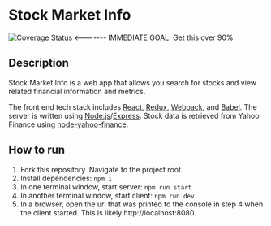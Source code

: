 # Stock Market Info  
[![Coverage Status](https://coveralls.io/repos/github/gregdardis/stock-market-search/badge.svg?branch=master)](https://coveralls.io/github/gregdardis/stock-market-search?branch=master) <------- IMMEDIATE GOAL: Get this over 90%
## Description

Stock Market Info is a web app that allows you search for stocks and view related financial information and metrics.

The front end tech stack includes [React](https://github.com/facebook/react), [Redux](https://github.com/reactjs/redux), [Webpack](https://github.com/webpack/webpack), and [Babel](https://github.com/babel/babel). The server is written using [Node.js](https://github.com/nodejs/node)/[Express](https://github.com/expressjs/express). Stock data is retrieved from Yahoo Finance using [node-yahoo-finance](https://github.com/pilwon/node-yahoo-finance).

## How to run

1. Fork this repository.  Navigate to the project root.
2. Install dependencies: `npm i`
3. In one terminal window, start server: `npm run start`
4. In another terminal window, start client: `npm run dev`
5. In a browser, open the url that was printed to the console in step 4 when the client started.  This is likely http://localhost:8080.